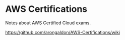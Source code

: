 # AWS Certifications

Notes about AWS Certified Cloud exams.

https://github.com/arongaldon/AWS-Certifications/wiki
